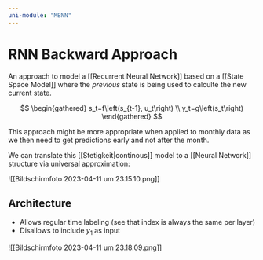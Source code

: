 ```yaml
---
uni-module: "MBNN"
---
```


# RNN Backward Approach

An approach to model a [[Recurrent Neural Network]] based on a [[State Space Model]] where the _previous_ state is being used to calculte the new current state.

$$
\begin{gathered}
s_t=f\left(s_{t-1}, u_t\right) \\
y_t=g\left(s_t\right)
\end{gathered}
$$

This approach might be more appropriate when applied to monthly data as we then need to get predictions early and not after the month.

We can translate this [[Stetigkeit|continous]] model to a [[Neural Network]] structure via universal approximation:

![[Bildschirm­foto 2023-04-11 um 23.15.10.png]]

## Architecture

- Allows regular time labeling (see that index is always the same per layer)
- Disallows to include $y_1$ as input

![[Bildschirm­foto 2023-04-11 um 23.18.09.png]]
